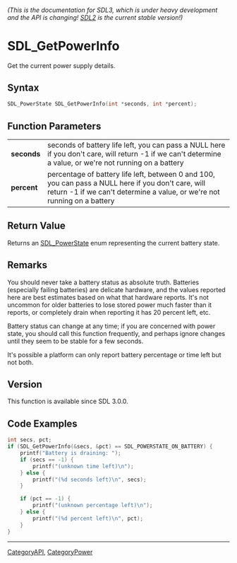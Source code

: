 ###### (This is the documentation for SDL3, which is under heavy development and the API is changing! [SDL2](https://wiki.libsdl.org/SDL2/) is the current stable version!)
# SDL_GetPowerInfo

Get the current power supply details.

## Syntax

```c
SDL_PowerState SDL_GetPowerInfo(int *seconds, int *percent);

```

## Function Parameters

|                 |                                                                                                                                                                                 |
| --------------- | ------------------------------------------------------------------------------------------------------------------------------------------------------------------------------- |
| **seconds**     | seconds of battery life left, you can pass a NULL here if you don't care, will return -1 if we can't determine a value, or we're not running on a battery                       |
| **percent**     | percentage of battery life left, between 0 and 100, you can pass a NULL here if you don't care, will return -1 if we can't determine a value, or we're not running on a battery |

## Return Value

Returns an [SDL_PowerState](SDL_PowerState) enum representing the current
battery state.

## Remarks

You should never take a battery status as absolute truth. Batteries
(especially failing batteries) are delicate hardware, and the values
reported here are best estimates based on what that hardware reports. It's
not uncommon for older batteries to lose stored power much faster than it
reports, or completely drain when reporting it has 20 percent left, etc.

Battery status can change at any time; if you are concerned with power
state, you should call this function frequently, and perhaps ignore changes
until they seem to be stable for a few seconds.

It's possible a platform can only report battery percentage or time left
but not both.

## Version

This function is available since SDL 3.0.0.

## Code Examples

```c++
int secs, pct;
if (SDL_GetPowerInfo(&secs, &pct) == SDL_POWERSTATE_ON_BATTERY) {
    printf("Battery is draining: ");
    if (secs == -1) {
        printf("(unknown time left)\n");
    } else {
        printf("(%d seconds left)\n", secs);
    }

    if (pct == -1) {
        printf("(unknown percentage left)\n");
    } else {
        printf("(%d percent left)\n", pct);
    }
}
```

----
[CategoryAPI](CategoryAPI), [CategoryPower](CategoryPower)


